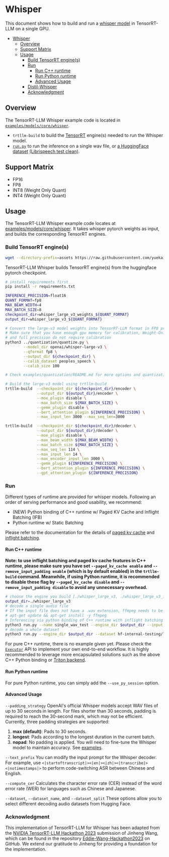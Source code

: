# Whisper

This document shows how to build and run a [whisper model](https://github.com/openai/whisper/tree/main) in TensorRT-LLM on a single GPU.

- [Whisper](#whisper)
  - [Overview](#overview)
  - [Support Matrix](#support-matrix)
  - [Usage](#usage)
    - [Build TensorRT engine(s)](#build-tensorrt-engines)
    - [Run](#run)
      - [Run C++ runtime](#run-c-runtime)
      - [Run Python runtime](#run-python-runtime)
      - [Advanced Usage](#advanced-usage)
    - [Distil-Whisper](#distil-whisper)
    - [Acknowledgment](#acknowledgment)

## Overview

The TensorRT-LLM Whisper example code is located in [`examples/models/core/whisper`](./).

 * `trtllm-build` to build the [TensorRT](https://developer.nvidia.com/tensorrt) engine(s) needed to run the Whisper model.
 * [`run.py`](./run.py) to run the inference on a single wav file, or [a HuggingFace dataset](https://huggingface.co/datasets/openslr/librispeech_asr) [\(Librispeech test clean\)](https://www.openslr.org/12).

## Support Matrix
  * FP16
  * FP8
  * INT8 (Weight Only Quant)
  * INT4 (Weight Only Quant)

## Usage

The TensorRT-LLM Whisper example code locates at [examples/models/core/whisper](./). It takes whisper pytorch weights as input, and builds the corresponding TensorRT engines.

### Build TensorRT engine(s)


```bash
wget --directory-prefix=assets https://raw.githubusercontent.com/yuekaizhang/Triton-ASR-Client/main/datasets/mini_en/wav/1221-135766-0002.wav
```

TensorRT-LLM Whisper builds TensorRT engine(s) from the huggingface pytorch checkpoint.

```bash
# install requirements first
pip install -r requirements.txt

INFERENCE_PRECISION=float16
QUANT_FORMAT=fp8
MAX_BEAM_WIDTH=4
MAX_BATCH_SIZE=8
checkpoint_dir=whisper_large_v3_weights_${QUANT_FORMAT}
output_dir=whisper_large_v3_${QUANT_FORMAT}

# Convert the large-v3 model weights into TensorRT-LLM format in FP8 precision.
# Make sure that you have enough gpu memory for calibration, Weight-Only quantizations
# and full precision do not require calibration
python3 ../quantization/quantize.py \
        --model_dir openai/whisper-large-v3 \
        --qformat fp8 \
        --output_dir ${checkpoint_dir} \
        --calib_dataset peoples_speech \
        --calib_size 100

# Check examples/quantization/README.md for more options and quantization formats

# Build the large-v3 model using trtllm-build
trtllm-build  --checkpoint_dir ${checkpoint_dir}/encoder \
              --output_dir ${output_dir}/encoder \
              --moe_plugin disable \
              --max_batch_size ${MAX_BATCH_SIZE} \
              --gemm_plugin disable \
              --bert_attention_plugin ${INFERENCE_PRECISION} \
              --max_input_len 3000 --max_seq_len=3000

trtllm-build  --checkpoint_dir ${checkpoint_dir}/decoder \
              --output_dir ${output_dir}/decoder \
              --moe_plugin disable \
              --max_beam_width ${MAX_BEAM_WIDTH} \
              --max_batch_size ${MAX_BATCH_SIZE} \
              --max_seq_len 114 \
              --max_input_len 14 \
              --max_encoder_input_len 3000 \
              --gemm_plugin ${INFERENCE_PRECISION} \
              --bert_attention_plugin ${INFERENCE_PRECISION} \
              --gpt_attention_plugin ${INFERENCE_PRECISION}
```

### Run
Different types of runtime are provided for whisper models. Following an order of serving performance and good usability, we recommend:
- (NEW) Python binding of C++ runtime w/ Paged KV Cache and Inflight Batching (IFB)
- Python runtime w/ Static Batching

Please refer to the documentation for the details of [paged kv cache](../../../../docs/source/advanced/gpt-attention.md#paged-kv-cache) and [inflight batching](../../../../docs/source/advanced/gpt-attention.md#inflight-batching).

#### Run C++ runtime
**Note: to use inflight batching and paged kv cache features in C++ runtime, please make sure you have set `--paged_kv_cache enable` and `--remove_input_padding enable` (which is by default enabled) in the `trtllm-build` command. Meanwhile, if using Python runtime, it is recommended to disable these flag by `--paged_kv_cache disable` and `--remove_input_padding disable` to avoid any unnecessary overhead.**

```bash
# choose the engine you build [./whisper_large_v3, ./whisper_large_v3_int8]
output_dir=./whisper_large_v3
# decode a single audio file
# If the input file does not have a .wav extension, ffmpeg needs to be installed with the following command:
# apt-get update && apt-get install -y ffmpeg
# Inferencing via python binding of C++ runtime with inflight batching (IFB)
python3 run.py --name single_wav_test --engine_dir $output_dir --input_file assets/1221-135766-0002.wav
# decode a whole dataset
python3 run.py --engine_dir $output_dir --dataset hf-internal-testing/librispeech_asr_dummy --enable_warmup --name librispeech_dummy_large_v3
```


For pure C++ runtime, there is no example given yet. Please check the [`Executor`](../../../../cpp/include/tensorrt_llm/executor/executor.h) API to implement your own end-to-end workflow. It is highly recommended to leverage more encapsulated solutions such as the above C++ Python binding or [Triton backend](https://github.com/triton-inference-server/tensorrtllm_backend).

<!-- #### Run with Triton Backend
[Triton backend](https://github.com/triton-inference-server/tensorrtllm_backend/blob/main/docs/whisper.md) contains the tutorial on how to run whisper engines with Tritonserver. -->

#### Run Python runtime

For pure Python runtime, you can simply add the `--use_py_session` option.

#### Advanced Usage

`--padding_strategy`
OpenAI's official Whisper models accept WAV files of up to 30 seconds in length. For files shorter than 30 seconds, padding is required to reach the 30-second mark, which may not be efficient. Currently, three padding strategies are supported:

1. **max (default)**: Pads to 30 seconds.
2. **longest**: Pads according to the longest duration in the current batch.
3. **nopad**: No padding is applied. You will need to fine-tune the Whisper model to maintain accuracy. See [examples](https://github.com/k2-fsa/icefall/blob/master/egs/aishell/ASR/whisper/whisper_encoder_forward_monkey_patch.py#L15).

`--text_prefix`
You can modify the input prompt for the Whisper decoder. For example, use `<|startoftranscript|><|en|><|zh|><|transcribe|><|notimestamps|>` to perform code-switching ASR between Chinese and English.

`--compute_cer`
Calculates the character error rate (CER) instead of the word error rate (WER) for languages such as Chinese and Japanese.

`--dataset`, `--dataset_name`, and `--dataset_split`
These options allow you to select different decoding audio datasets from Hugging Face.


### Acknowledgment

This implementation of TensorRT-LLM for Whisper has been adapted from the [NVIDIA TensorRT-LLM Hackathon 2023](https://github.com/NVIDIA/trt-samples-for-hackathon-cn/tree/master/Hackathon2023) submission of Jinheng Wang, which can be found in the repository [Eddie-Wang-Hackathon2023](https://github.com/Eddie-Wang1120/Eddie-Wang-Hackathon2023) on GitHub. We extend our gratitude to Jinheng for providing a foundation for the implementation.
